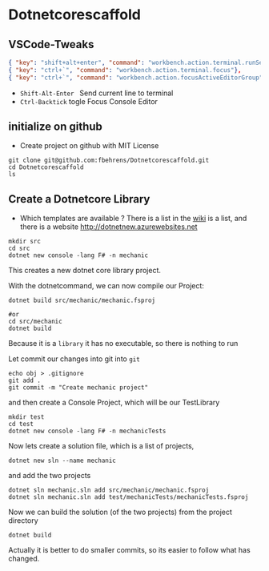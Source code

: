 # Dotnetcorescaffold

## VSCode-Tweaks
```json
{ "key": "shift+alt+enter", "command": "workbench.action.terminal.runSelectedText", "when": "editorTextFocus" },
{ "key": "ctrl+`", "command": "workbench.action.terminal.focus"},
{ "key": "ctrl+`", "command": "workbench.action.focusActiveEditorGroup", "when": "terminalFocus"}
```
* `Shift-Alt-Enter ` Send current line to terminal
* `Ctrl-Backtick` togle Focus Console Editor

## initialize on github

* Create project on github with MIT License
```
git clone git@github.com:fbehrens/Dotnetcorescaffold.git
cd Dotnetcorescaffold
ls
```

## Create a Dotnetcore Library

* Which templates are available ?
There is a list in the [wiki](https://github.com/dotnet/templating/wiki/Available-templates-for-dotnet-new) is a list,
and there is a website http://dotnetnew.azurewebsites.net


```
mkdir src
cd src
dotnet new console -lang F# -n mechanic
```
This creates a new dotnet core library project.

With the dotnetcommand, we can now compile our Project:
```
dotnet build src/mechanic/mechanic.fsproj

#or
cd src/mechanic
dotnet build 
``` 
Because it is a `library` it has no executable, so there is nothing to run

Let commit our changes into git into `git`
```
echo obj > .gitignore
git add .
git commit -m "Create mechanic project"
```
and then create a Console Project, which will be our TestLibrary
```
mkdir test 
cd test
dotnet new console -lang F# -n mechanicTests
```

Now lets create a solution file, which is a list of projects,
```
dotnet new sln --name mechanic
```
and add the two projects
```
dotnet sln mechanic.sln add src/mechanic/mechanic.fsproj   
dotnet sln mechanic.sln add test/mechanicTests/mechanicTests.fsproj
```

Now we can build the solution (of the two projects) from the project directory
```
dotnet build 
```

Actually it is better to do smaller commits, so its easier to follow what has changed.



